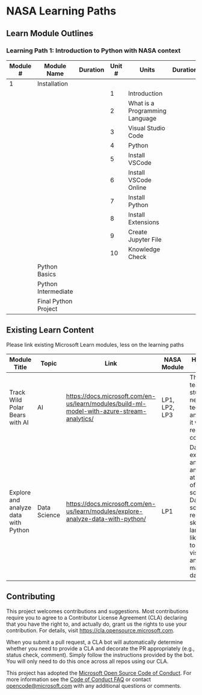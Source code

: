 # NASA Learning Paths

## Learn Module Outlines
### Learning Path 1: Introduction to Python with NASA context
| Module # | Module Name | Duration | Unit # | Units | Duration | Topic |
|----------|-------------|----------|--------|-------|----------|-------|
| 1 | Installation | | | | | |
|  |  | | 1 | Introduction | | |
|  |  | | 2 | What is a Programming Language | | |
|  |  | | 3 | Visual Studio Code | | |
|  |  | | 4 | Python | | |
|  |  | | 5 | Install VSCode | | |
|  |  | | 6 | Install VSCode Online | | |
|  |  | | 7 | Install Python | | |
|  |  | | 8 | Install Extensions | | |
|  |  | | 9 | Create Jupyter File | | |
|  |  | | 10 | Knowledge Check | | |
| | Python Basics | | | | | |
| | Python Intermediate | | | | | |
| | Final Python Project | | | | | |

## Existing Learn Content
Please link existing Microsoft Learn modules, less on the learning paths

| Module Title | Topic | Link | NASA Module | How they relate | 
|--------------|-------|------|-------------|-----------------|
|Track Wild Polar Bears with AI | AI | https://docs.microsoft.com/en-us/learn/modules/build-ml-model-with-azure-stream-analytics/ | LP1, LP2, LP3 | They all teach students a new technology and apply it with a real world context | 
| Explore and analyze data with Python | Data Science | https://docs.microsoft.com/en-us/learn/modules/explore-analyze-data-with-python/ | LP1 | Data exploration and analysis is at the core of data science. Data scientists require skills in languages like Python to explore, visualize, and manipulate data. |


## Contributing

This project welcomes contributions and suggestions.  Most contributions require you to agree to a
Contributor License Agreement (CLA) declaring that you have the right to, and actually do, grant us
the rights to use your contribution. For details, visit https://cla.opensource.microsoft.com.

When you submit a pull request, a CLA bot will automatically determine whether you need to provide
a CLA and decorate the PR appropriately (e.g., status check, comment). Simply follow the instructions
provided by the bot. You will only need to do this once across all repos using our CLA.

This project has adopted the [Microsoft Open Source Code of Conduct](https://opensource.microsoft.com/codeofconduct/).
For more information see the [Code of Conduct FAQ](https://opensource.microsoft.com/codeofconduct/faq/) or
contact [opencode@microsoft.com](mailto:opencode@microsoft.com) with any additional questions or comments.
